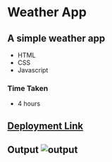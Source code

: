 # Weather App #

## A simple weather app ##

- HTML
- CSS
- Javascript

### Time Taken
- 4 hours

## [Deployment Link]()

## Output ![output](https://github.com/Mounika-Sangishetty/FSJS-2.0/assets/127507517/2299f239-dde7-499a-acca-6b0394556e4d)
